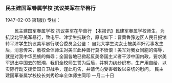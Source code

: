 ### 民主建国军眷属学校  抗议美军在华兽行

1947-02-03
第1版()
专栏：

　　民主建国军眷属学校
    抗议美军在华兽行
    【本报讯】民建军眷属学校师生，为抗议北平美军暴行，致电平、津学生抗联会，原电如下：晋冀鲁豫边区人民日报馆转平津学生抗议美军暴行联合委员会公鉴：
    自北大学生沈女士被美军奸污事发生后，消息传来，敝校全体师生对美军此种兽行莫不愤恨！美军对我女同胞的侮辱，就是对我中华民族的侮辱；全国各地已掀起反美帝国主义者干涉中国内政，要求美军退出中国去的怒潮，我们全校师生誓为后盾，并努力纺纱织布，生产用自给，以实际行动支援爱国自卫战争，谨此电告，并请代向受害者致以亲切的慰问。
    民主建国军眷属学校校长刘秀珍率全体师生同叩
                                                  一月二十日
